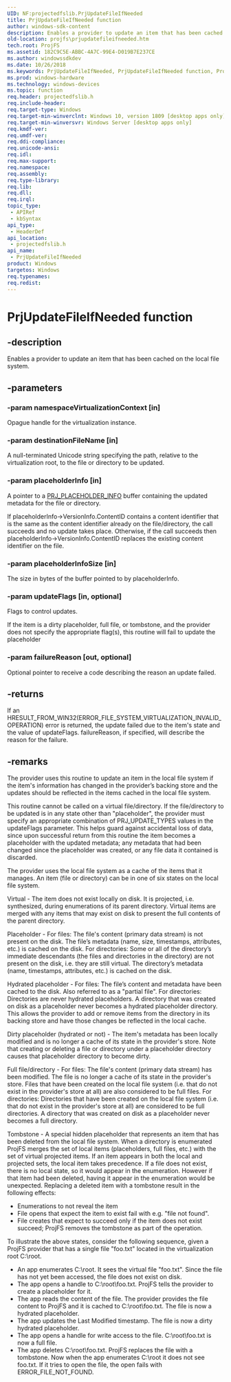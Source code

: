 ```yaml
---
UID: NF:projectedfslib.PrjUpdateFileIfNeeded
title: PrjUpdateFileIfNeeded function
author: windows-sdk-content
description: Enables a provider to update an item that has been cached on the local file system.
old-location: projfs\prjupdatefileifneeded.htm
tech.root: ProjFS
ms.assetid: 182C9C5E-ABBC-4A7C-99E4-D019B7E237CE
ms.author: windowssdkdev
ms.date: 10/26/2018
ms.keywords: PrjUpdateFileIfNeeded, PrjUpdateFileIfNeeded function, ProjFS.prjupdatefileifneeded, projectedfslib/PrjUpdateFileIfNeeded
ms.prod: windows-hardware
ms.technology: windows-devices
ms.topic: function
req.header: projectedfslib.h
req.include-header: 
req.target-type: Windows
req.target-min-winverclnt: Windows 10, version 1809 [desktop apps only]
req.target-min-winversvr: Windows Server [desktop apps only]
req.kmdf-ver: 
req.umdf-ver: 
req.ddi-compliance: 
req.unicode-ansi: 
req.idl: 
req.max-support: 
req.namespace: 
req.assembly: 
req.type-library: 
req.lib: 
req.dll: 
req.irql: 
topic_type:
 - APIRef
 - kbSyntax
api_type:
 - HeaderDef
api_location:
 - projectedfslib.h
api_name:
 - PrjUpdateFileIfNeeded
product: Windows
targetos: Windows
req.typenames: 
req.redist: 
---
```


# PrjUpdateFileIfNeeded function


## -description


Enables a provider to update an item that has been cached on the local file system.


## -parameters




### -param namespaceVirtualizationContext [in]

Opague handle for the virtualization instance.


### -param destinationFileName [in]

A null-terminated Unicode string specifying the path, relative to the virtualization root, to the file or directory to be updated. 


### -param placeholderInfo [in]

A pointer to a <a href="https://docs.microsoft.com/en-us/windows/desktop/api/projectedfslib/ns-projectedfslib-prj_placeholder_info">PRJ_PLACEHOLDER_INFO</a> buffer containing the updated metadata for the file or directory. 


If placeholderInfo-&gt;VersionInfo.ContentID contains a content identifier that is the same as the content identifier already on the file/directory, the call succeeds and no update takes place. Otherwise, if the call succeeds then placeholderInfo-&gt;VersionInfo.ContentID replaces the existing content identifier on the file.


### -param placeholderInfoSize [in]

The size in bytes of the buffer pointed to by placeholderInfo.


### -param updateFlags [in, optional]

Flags to control updates.

If the item is a dirty placeholder, full file, or tombstone, and the provider does not specify the appropriate flag(s), this routine will fail to update the placeholder


### -param failureReason [out, optional]

Optional pointer to receive a code describing the reason an update failed.


## -returns



If an HRESULT_FROM_WIN32(ERROR_FILE_SYSTEM_VIRTUALIZATION_INVALID_OPERATION) error is returned, the update failed due to the item's state and the value of updateFlags. failureReason, if specified, will describe the reason for the failure.




## -remarks



The provider uses this routine to update an item in the local file system if the item's information has changed in the provider’s backing store and the updates should be reflected in the items cached in the local file system. 


This routine cannot be called on a virtual file/directory. 
If the file/directory to be updated is in any state other than "placeholder", the provider must specify an appropriate combination of PRJ_UPDATE_TYPES values in the updateFlags parameter. This helps guard against accidental loss of data, since upon successful return from this routine the item becomes a placeholder with the updated metadata; any metadata that had been changed since the placeholder was created, or any file data it contained is discarded. 


The provider uses the local file system as a cache of the items that it manages. An item (file or directory) can be in one of six states on the local file system.

 Virtual - The item does not exist locally on disk. It is projected, i.e. synthesized, during enumerations of its parent directory. Virtual items are merged with any items that may exist on disk to present the full contents of the parent directory. 


Placeholder - For files: The file's content (primary data stream) is not present on the disk. The file’s metadata (name, size, timestamps, attributes, etc.) is cached on the disk. For directories: Some or all of the directory’s immediate descendants (the files and directories in the directory) are not present on the disk, i.e. they are still virtual. The directory’s metadata (name, timestamps, attributes, etc.) is cached on the disk. 


Hydrated placeholder - For files: The file’s content and metadata have been cached to the disk. Also referred to as a "partial file". For directories: Directories are never hydrated placeholders. A directory that was created on disk as a placeholder never becomes a hydrated placeholder directory. This allows the provider to add or remove items from the directory in its backing store and have those changes be reflected in the local cache. 


Dirty placeholder (hydrated or not) - The item's metadata has been locally modified and is no longer a cache of its state in the provider's store. Note that creating or deleting a file or directory under a placeholder directory causes that placeholder directory to become dirty. 


Full file/directory - For files: The file's content (primary data stream) has been modified. The file is no longer a cache of its state in the provider's store. Files that have been created on the local file system (i.e. that do not exist in the provider's store at all) are also considered to be full files. For directories: Directories that have been created on the local file system (i.e. that do not exist in the provider's store at all) are considered to be full directories. A directory that was created on disk as a placeholder never becomes a full directory. 


Tombstone - A special hidden placeholder that represents an item that has been deleted from the local file system. When a directory is enumerated ProjFS merges the set of local items (placeholders, full files, etc.) with the set of virtual projected items. If an item appears in both the local and projected sets, the local item takes precedence. If a file does not exist, there is no local state, so it would appear in the enumeration. However if that item had been deleted, having it appear in the enumeration would be unexpected. Replacing a deleted item with a tombstone result in the following effects:<ul>
<li>Enumerations to not reveal the item</li>
<li>File opens that expect the item to exist fail with e.g. "file not found".</li>
<li>File creates that expect to succeed only if the item does not exist succeed; ProjFS removes the tombstone as part of the operation.</li>
</ul>


 
To illustrate the above states, consider the following sequence, given a ProjFS provider that has a single file "foo.txt" located in the virtualization root C:\root. 



<ul>
<li>An app enumerates C:\root. It sees the virtual file "foo.txt". Since the file has not yet been accessed, the file does not exist on disk. 
</li>
<li>The app opens a handle to C:\root\foo.txt. ProjFS tells the provider to create a placeholder for it.</li>
<li>The app reads the content of the file. The provider provides the file content to ProjFS and it is cached to C:\root\foo.txt. The file is now a hydrated placeholder.</li>
<li>The app updates the Last Modified timestamp. The file is now a dirty hydrated placeholder.</li>
<li>The app opens a handle for write access to the file. C:\root\foo.txt is now a full file.</li>
<li>The app deletes C:\root\foo.txt. ProjFS replaces the file with a tombstone. Now when the app enumerates C:\root it does not see foo.txt. If it tries to open the file, the open fails with ERROR_FILE_NOT_FOUND.</li>
</ul>




